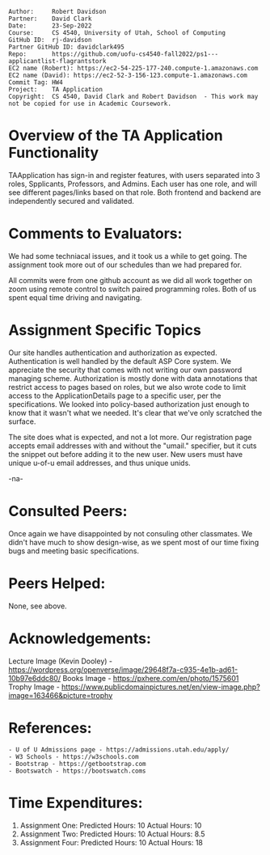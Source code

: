 ```
Author:     Robert Davidson
Partner:    David Clark
Date:       23-Sep-2022
Course:     CS 4540, University of Utah, School of Computing
GitHub ID:  rj-davidson
Partner GitHub ID: davidclark495
Repo:       https://github.com/uofu-cs4540-fall2022/ps1---applicantlist-flagrantstork
EC2 name (Robert): https://ec2-54-225-177-240.compute-1.amazonaws.com
EC2 name (David): https://ec2-52-3-156-123.compute-1.amazonaws.com
Commit Tag: HW4
Project:    TA Application
Copyright:  CS 4540, David Clark and Robert Davidson  - This work may not be copied for use in Academic Coursework.
```
# Overview of the TA Application Functionality

TAApplication has sign-in and register features, with users separated
into 3 roles, Spplicants, Professors, and Admins. Each user has one role, and will see
different pages/links based on that role. Both frontend and backend are independently secured
and validated.

# Comments to Evaluators:

We had some techniacal issues, and it took us a while to get going. The assignment took more out of our schedules
than we had prepared for.

All commits were from one github account as we did all work together on zoom using remote control to switch paired programming roles. Both of us spent equal time driving and navigating.

# Assignment Specific Topics

Our site handles authentication and authorization as expected. Authentication is well handled by the default ASP Core system.
We appreciate the security that comes with not writing our own password managing scheme. Authorization is mostly done 
with data annotations that restrict access to pages based on roles, but we also wrote code to limit access to the 
ApplicationDetails page to a specific user, per the specifications. We looked into policy-based authorization just enough
to know that it wasn't what we needed. It's clear that we've only scratched the surface.

The site does what is expected, and not a lot more. Our registration page accepts email addresses with and without the
"umail." specifier, but it cuts the snippet out before adding it to the new user. New users must have unique u-of-u email
addresses, and thus unique unids.

-na-

# Consulted Peers:

Once again we have disappointed by not consuling other classmates. We didn't have much to show design-wise, as we spent most 
of our time fixing bugs and meeting basic specifications.

# Peers Helped:

None, see above.

# Acknowledgements:  

Lecture Image (Kevin Dooley) - https://wordpress.org/openverse/image/29648f7a-c935-4e1b-ad61-10b97e6ddc80/
Books Image - https://pxhere.com/en/photo/1575601
Trophy Image - https://www.publicdomainpictures.net/en/view-image.php?image=163466&picture=trophy

# References:

    - U of U Admissions page - https://admissions.utah.edu/apply/
    - W3 Schools - https://w3schools.com
    - Bootstrap - https://getbootstrap.com
    - Bootswatch - https://bootswatch.coms

# Time Expenditures:

   1. Assignment One: Predicted Hours: 10 Actual Hours: 10
   2. Assignment Two: Predicted Hours: 10 Actual Hours: 8.5
   3. Assignment Four: Predicted Hours: 10 Actual Hours: 18
